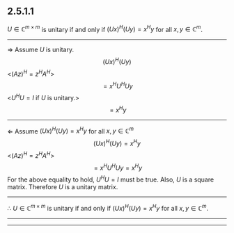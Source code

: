 ## 2.5.1.1

$U\in \mathbb{C}^{m \times m}$ is unitary if and only if $(Ux)^H(Uy)=x^Hy$ for all $x,y \in \mathbb{C}^m$.

___

$\Rightarrow$ Assume $U$ is unitary.
$$(Ux)^H(Uy)$$
<$(Az)^H=z^HA^H$>
$$=x^HU^HUy$$
<$U^HU=I$ if $U$ is unitary.>
$$=x^Hy$$
_______________________________________________

$\Leftarrow$ Assume $(Ux)^H(Uy)=x^Hy$ for all $x,y \in \mathbb{C}^m$
$$(Ux)^H(Uy)=x^Hy$$
<$(Az)^H=z^HA^H$>
$$=x^HU^HUy=x^Hy$$
For the above equality to hold, $U^HU=I$ must be true. Also, $U$ is a square matrix. Therefore $U$ is a unitary matrix.

_______________________________________________
$\therefore$ $U\in \mathbb{C}^{m \times m}$ is unitary if and only if $(Ux)^H(Uy)=x^Hy$ for all $x,y \in \mathbb{C}^m$.

****
____
